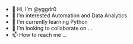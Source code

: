 - 👋 Hi, I’m @yggdr0
- 👀 I’m interested Automation and Data Analytics
- 🌱 I’m currently learning Python
- 💞️ I’m looking to collaborate on ...
- 📫 How to reach me ...

<!---
yggdr0/yggdr0 is a ✨ special ✨ repository because its `README.md` (this file) appears on your GitHub profile.
You can click the Preview link to take a look at your changes.
--->
